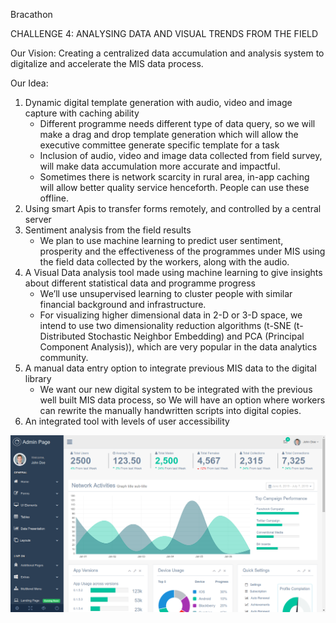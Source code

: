 Bracathon

CHALLENGE 4: ANALYSING DATA AND VISUAL TRENDS FROM THE FIELD

Our Vision:
     Creating a centralized data accumulation and analysis system to digitalize and accelerate the MIS data process.


Our Idea: 
1. Dynamic digital template generation with audio, video and image capture with caching ability
	- Different programme needs different type of data query, so we will make a drag and drop template generation which will allow the executive committee generate specific template for a task
	- Inclusion of audio, video and image data collected from field survey, will make data accumulation more accurate and impactful.
	- Sometimes there is network scarcity in rural area, in-app caching will allow better quality service henceforth. People can use these offline. 
2. Using smart Apis to transfer forms remotely, and controlled by a central server
3. Sentiment analysis from the field results
	- We plan to use machine learning to predict user sentiment, prosperity and the effectiveness of the programmes under MIS using the field data collected by the workers, along with the audio.
4. A Visual Data analysis tool made using machine learning to give insights about different statistical data and programme progress
	- We’ll use unsupervised learning to cluster people with similar financial background and infrastructure.
	- For visualizing higher dimensional data in 2-D or 3-D space, we intend to use two dimensionality reduction algorithms (t-SNE (t-Distributed Stochastic Neighbor Embedding) and PCA (Principal Component Analysis)), which are very popular in the data analytics community. 
5. A manual data entry option to integrate previous MIS data to the digital library
	- We want our new digital system to be integrated with the previous well built MIS data process, so We will have an option where workers can rewrite the manually handwritten scripts into digital copies.
6. An integrated tool with levels of user accessibility






![Homepage](https://github.com/snat1505027/Bracathon/blob/master/Demo/Screenshot%20from%202019-07-07%2006-38-18.png)
